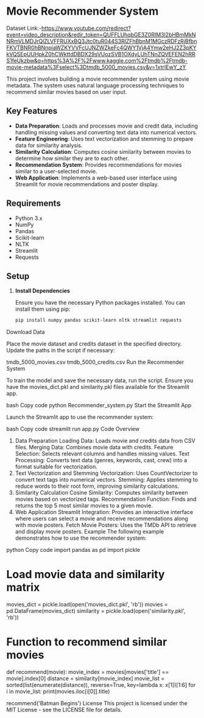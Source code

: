 # Movie Recommender System

Dataset Link:-https://www.youtube.com/redirect?event=video_description&redir_token=QUFFLUhqbGE3Z0RIM3l2bHBmMkNNRmVLMDJrQlZLVFFRUXxBQ3Jtc0tuR044S3RlZFhBbnM1MGczRDFzRjBfbnFKVTBNR0hBNnpiaWZKYVVFcUJNZWZkeFc4QWY1VjA4Ymw2eHJ2Z3pKYkVQSEpUUHpkZ0hCWkttdDBDX29sVUozSVB1OXdyLUhTNnZQVEFEN2hRRS1feUkzbw&q=https%3A%2F%2Fwww.kaggle.com%2Ftmdb%2Ftmdb-movie-metadata%3Fselect%3Dtmdb_5000_movies.csv&v=1xtrIEwY_zY

This project involves building a movie recommender system using movie metadata. The system uses natural language processing techniques to recommend similar movies based on user input.

## Key Features

- **Data Preparation**: Loads and processes movie and credit data, including handling missing values and converting text data into numerical vectors.
- **Feature Engineering**: Uses text vectorization and stemming to prepare data for similarity analysis.
- **Similarity Calculation**: Computes cosine similarity between movies to determine how similar they are to each other.
- **Recommendation System**: Provides recommendations for movies similar to a user-selected movie.
- **Web Application**: Implements a web-based user interface using Streamlit for movie recommendations and poster display.

## Requirements

- Python 3.x
- NumPy
- Pandas
- Scikit-learn
- NLTK
- Streamlit
- Requests

## Setup

1. **Install Dependencies**

   Ensure you have the necessary Python packages installed. You can install them using pip:

   ```bash
   pip install numpy pandas scikit-learn nltk streamlit requests
Download Data

Place the movie dataset and credits dataset in the specified directory. Update the paths in the script if necessary:

tmdb_5000_movies.csv
tmdb_5000_credits.csv
Run the Recommender System

To train the model and save the necessary data, run the script. Ensure you have the movies_dict.pkl and similarity.pkl files available for the Streamlit app.

bash
Copy code
python Recommender_system.py
Start the Streamlit App

Launch the Streamlit app to use the recommender system:

bash
Copy code
streamlit run app.py
Code Overview
1. Data Preparation
Loading Data: Loads movie and credits data from CSV files.
Merging Data: Combines movie data with credits.
Feature Selection: Selects relevant columns and handles missing values.
Text Processing: Converts text data (genres, keywords, cast, crew) into a format suitable for vectorization.
2. Text Vectorization and Stemming
Vectorization: Uses CountVectorizer to convert text tags into numerical vectors.
Stemming: Applies stemming to reduce words to their root form, improving similarity calculations.
3. Similarity Calculation
Cosine Similarity: Computes similarity between movies based on vectorized tags.
Recommendation Function: Finds and returns the top 5 most similar movies to a given movie.
4. Web Application
Streamlit Integration: Provides an interactive interface where users can select a movie and receive recommendations along with movie posters.
Fetch Movie Posters: Uses the TMDb API to retrieve and display movie posters.
Example
The following example demonstrates how to use the recommender system:

python
Copy code
import pandas as pd
import pickle

# Load movie data and similarity matrix
movies_dict = pickle.load(open('movies_dict.pkl', 'rb'))
movies = pd.DataFrame(movies_dict)
similarity = pickle.load(open('similarity.pkl', 'rb'))

# Function to recommend similar movies
def recommend(movie):
    movie_index = movies[movies['title'] == movie].index[0]
    distance = similarity[movie_index]
    movie_list = sorted(list(enumerate(distance)), reverse=True, key=lambda x: x[1])[1:6]
    for i in movie_list:
        print(movies.iloc[i[0]].title)

recommend('Batman Begins')
License
This project is licensed under the MIT License - see the LICENSE file for details.
